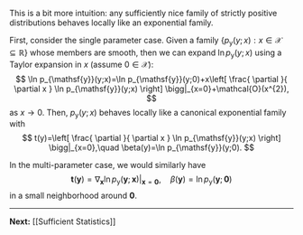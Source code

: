 This is a bit more intuition: any sufficiently nice family of strictly positive distributions behaves locally like an exponential family.

First, consider the single parameter case. Given a family $\{ p_{\mathsf{y}}(y;x):x \in \mathcal{X}\subseteq \mathbb{R} \}$ whose members are smooth, then we can expand $\ln p_{\mathsf{y}}(y;x)$ using a Taylor expansion in $x$ (assume $0\in \mathcal{X}$):
$$
\ln p_{\mathsf{y}}(y;x)=\ln p_{\mathsf{y}}(y;0)+x\left[ \frac{ \partial }{ \partial x } \ln p_{\mathsf{y}}(y;x) \right] \bigg|_{x=0}+\mathcal{O}(x^{2}),
$$
as $x\to 0$. Then, $p_{\mathsf{y}}(y;x)$ behaves locally like a canonical exponential family with
$$
t(y)=\left[ \frac{ \partial }{ \partial x } \ln p_{\mathsf{y}}(y;x) \right] \bigg|_{x=0},\quad
\beta(y)=\ln p_{\mathsf{y}}(y;0).
$$

In the multi-parameter case, we would similarly have
$$
\mathbf{t}(\mathbf{y})=\nabla_{\mathbf{x}}\ln p_{\boldsymbol{\mathsf{y}}}(\mathbf{y};\mathbf{x})\bigg|_{\mathbf{x}=\mathbf{0}},\quad
\beta(\mathbf{y})=\ln p_{\boldsymbol{\mathsf{y}}}(\mathbf{y};\mathbf{0})
$$
in a small neighborhood around $\mathbf{0}$.

---

**Next:** [[Sufficient Statistics]]